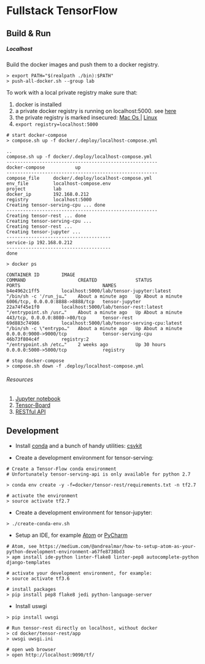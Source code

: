# Fullstack TensorFlow

## Build & Run

##### Localhost

Build the docker images and push them to a docker registry.
```
> export PATH="$(realpath ./bin):$PATH"
> push-all-docker.sh --group lab
```
To work with a local private registry make sure that:
1. docker is installed
2. a private docker registry is running on localhost:5000. see [here](https://docs.docker.com/registry/deploying/)
3. the private registry is marked insecured: [Mac Os ](https://stackoverflow.com/questions/32808215/where-to-set-the-insecure-registry-flag-on-mac-os) | [Linux](https://docs.docker.com/registry/insecure/)
4. `export registry=localhost:5000`

```
# start docker-compose
> compose.sh up -f docker/.deploy/localhost-compose.yml

..
compose.sh up -f docker/.deploy/localhost-compose.yml
-------------------------------------------------------
docker-compose           up
-------------------------------------------------------
compose_file     docker/.deploy/localhost-compose.yml
env_file         localhost-compose.env
project          lab
docker_ip        192.168.0.212
registry         localhost:5000
Creating tensor-serving-cpu ... done
-------------------------------------------------------
Creating tensor-rest ... done
Creating tensor-serving-cpu ...
Creating tensor-rest ...
Creating tensor-jupyter ...
--------------------------------------
service-ip 192.168.0.212
--------------------------------------
done

> docker ps

CONTAINER ID        IMAGE                                          COMMAND                   CREATED              STATUS              PORTS                              NAMES
b4e4962c1ff5        localhost:5000/lab/tensor-jupyter:latest       "/bin/sh -c '/run_ju…"    About a minute ago   Up About a minute   6006/tcp, 0.0.0.0:8888->8888/tcp   tensor-jupyter
22a74f45e1f0        localhost:5000/lab/tensor-rest:latest          "/entrypoint.sh /usr…"    About a minute ago   Up About a minute   443/tcp, 0.0.0.0:8080->80/tcp      tensor-rest
69d883c74986        localhost:5000/lab/tensor-serving-cpu:latest   "/bin/sh -c \"entrypo…"   About a minute ago   Up About a minute   0.0.0.0:9000->9000/tcp             tensor-serving-cpu
46b73f804c4f        registry:2                                     "/entrypoint.sh /etc…"    2 weeks ago          Up 30 hours         0.0.0.0:5000->5000/tcp             registry

# stop docker-compose
> compose.sh down -f .deploy/localhost-compose.yml
```
###### Resources
1. [Jupyter notebook](http://localhost:8888/)
2. [Tensor-Board](http://localhost:6006/)
3. [RESTful API](http://localhost:8080/tf/)


## Development
* Install [conda](https://conda.io/docs/user-guide/install/index.html) and a bunch of handy utilities: [csvkit](https://csvkit.readthedocs.io/en/1.0.2/)

* Create a development environment for tensor-serving:
```
# Create a Tensor-Flow conda environment
# Unfortunately tensor-serving-api is only available for python 2.7

> conda env create -y -f=docker/tensor-rest/requirements.txt -n tf2.7

# activate the environment
> source activate tf2.7
```

* Create a development environment for tensor-jupyter:
```
> ./create-conda-env.sh
```

* Setup an IDE, for example [Atom](https://atom.io/) or [PyCharm](https://www.jetbrains.com/pycharm/)
```
# Atom, see https://medium.com/@andrealmar/how-to-setup-atom-as-your-python-development-environment-a67fe8738bd3
> apm install ide-python linter-flake8 linter-pep8 autocomplete-python django-templates

# activate your development environment, for example:
> source activate tf3.6

# install packages
> pip install pep8 flake8 jedi python-language-server
```

* Install uswgi
```
> pip install uwsgi

# Run tensor-rest directly on localhost, without docker
> cd docker/tensor-rest/app
> uwsgi uwsgi.ini

# open web browser
> open http://localhost:9090/tf/

```
